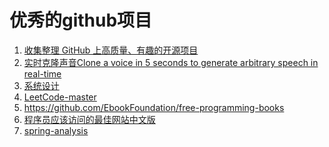 优秀的github项目
===
1. [收集整理 GitHub 上高质量、有趣的开源项目](https://github.com/Wechat-ggGitHub/Awesome-GitHub-Repo)
1. [实时克隆声音Clone a voice in 5 seconds to generate arbitrary speech in real-time](https://github.com/CorentinJ/Real-Time-Voice-Cloning)
1. [系统设计](https://github.com/donnemartin/system-design-primer)
1. [LeetCode-master](https://github.com/youngyangyang04/leetcode-master)
1. https://github.com/EbookFoundation/free-programming-books
1. [程序员应该访问的最佳网站中文版](https://github.com/tuteng/Best-websites-a-programmer-should-visit-zh)
1. [spring-analysis](https://github.com/seaswalker/spring-analysis)